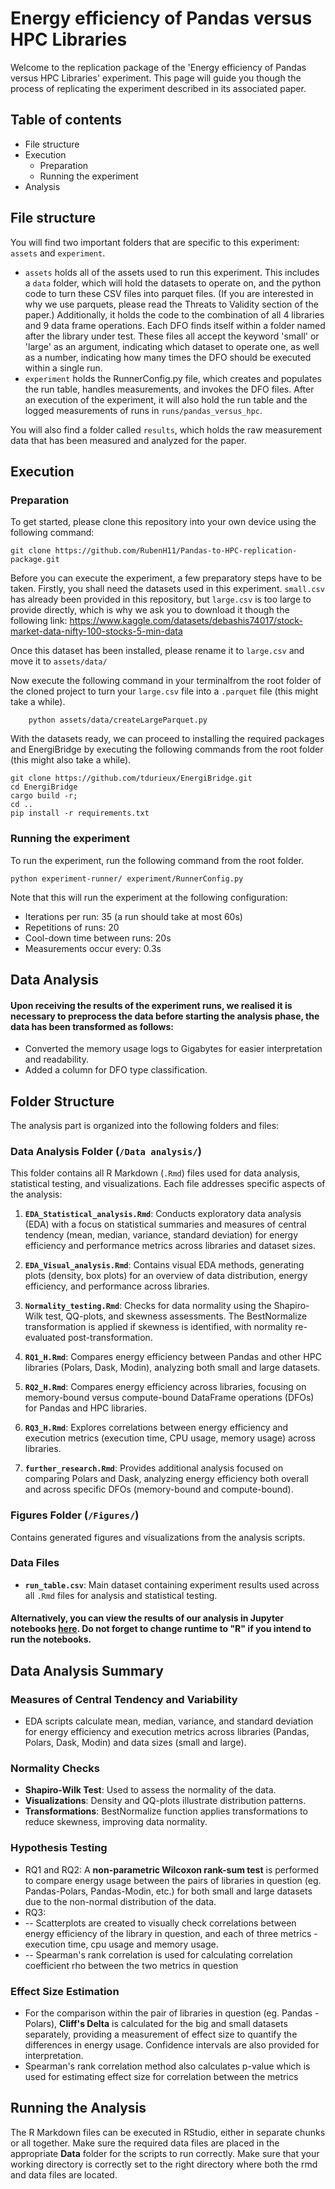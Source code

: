 # Energy efficiency of Pandas versus HPC Libraries
Welcome to the replication package of the 'Energy efficiency of Pandas versus HPC Libraries' experiment. 
This page will guide you though the process of replicating the experiment described in its associated paper.

## Table of contents
- File structure
- Execution
  - Preparation
  - Running the experiment
- Analysis

## File structure
You will find two important folders that are specific to this experiment: `assets` and `experiment`. 
- `assets` holds all of the assets used to run this experiment. This includes a `data` folder, which will hold the datasets to operate on, and the python code to turn these CSV files into parquet files. (If you are interested in why we use parquets, please read the Threats to Validity section of the paper.) Additionally, it holds the code to the combination of all 4 libraries and 9 data frame operations. Each DFO finds itself within a folder named after the library under test. These files all accept the keyword 'small' or 'large' as an argument, indicating which dataset to operate one, as well as a number, indicating how many times the DFO should be executed within a single run.
- `experiment` holds the RunnerConfig.py file, which creates and populates the run table, handles measurements, and invokes the DFO files. After an execution of the experiment, it will also hold the run table and the logged measurements of runs in `runs/pandas_versus_hpc`.

You will also find a folder called `results`, which holds the raw measurement data that has been measured and analyzed for the paper.

## Execution
### Preparation
To get started, please clone this repository into your own device using the following command:
```
git clone https://github.com/RubenH11/Pandas-to-HPC-replication-package.git
```

Before you can execute the experiment, a few preparatory steps have to be taken.
Firstly, you shall need the datasets used in this experiment. `small.csv` has already been provided in this repository, but `large.csv` is too large to provide directly, which is why we ask you to download it though the following link: https://www.kaggle.com/datasets/debashis74017/stock-market-data-nifty-100-stocks-5-min-data 


Once this dataset has been installed, please rename it to `large.csv` and move it to `assets/data/`

Now execute the following command in your terminalfrom the root folder of the cloned project to turn your `large.csv` file into a `.parquet` file (this might take a while).
```
    python assets/data/createLargeParquet.py
```
With the datasets ready, we can proceed to installing the required packages and EnergiBridge by executing the following commands from the root folder (this might also take a while).

```
git clone https://github.com/tdurieux/EnergiBridge.git 
cd EnergiBridge
cargo build -r;
cd ..                          
pip install -r requirements.txt
```

### Running the experiment
To run the experiment, run the following command from the root folder.
```
python experiment-runner/ experiment/RunnerConfig.py
```
Note that this will run the experiment at the following configuration:
- Iterations per run: 35 (a run should take at most 60s)
- Repetitions of runs: 20
- Cool-down time between runs: 20s
- Measurements occur every: 0.3s

## Data Analysis
#### Upon receiving the results of the experiment runs, we realised it is necessary to preprocess the data before starting the analysis phase, the data has been transformed as follows:
- Converted the memory usage logs to Gigabytes for easier interpretation and readability.
- Added a column for DFO type classification.
## Folder Structure

The analysis part is organized into the following folders and files:

### **Data Analysis Folder (`/Data analysis/`)**
This folder contains all R Markdown (`.Rmd`) files used for data analysis, statistical testing, and visualizations. Each file addresses specific aspects of the analysis:

1. **`EDA_Statistical_analysis.Rmd`**: Conducts exploratory data analysis (EDA) with a focus on statistical summaries and measures of central tendency (mean, median, variance, standard deviation) for energy efficiency and performance metrics across libraries and dataset sizes.

2. **`EDA_Visual_analysis.Rmd`**: Contains visual EDA methods, generating plots (density, box plots) for an overview of data distribution, energy efficiency, and performance across libraries.

3. **`Normality_testing.Rmd`**: Checks for data normality using the Shapiro-Wilk test, QQ-plots, and skewness assessments. The BestNormalize transformation is applied if skewness is identified, with normality re-evaluated post-transformation.

4. **`RQ1_H.Rmd`**: Compares energy efficiency between Pandas and other HPC libraries (Polars, Dask, Modin), analyzing both small and large datasets.

5. **`RQ2_H.Rmd`**: Compares energy efficiency across libraries, focusing on memory-bound versus compute-bound DataFrame operations (DFOs) for Pandas and HPC libraries.

6. **`RQ3_H.Rmd`**: Explores correlations between energy efficiency and execution metrics (execution time, CPU usage, memory usage) across libraries.

7. **`further_research.Rmd`**: Provides additional analysis focused on comparing Polars and Dask, analyzing energy efficiency both overall and across specific DFOs (memory-bound and compute-bound).

### **Figures Folder (`/Figures/`)**
Contains generated figures and visualizations from the analysis scripts.

### **Data Files**
- **`run_table.csv`**: Main dataset containing experiment results used across all `.Rmd` files for analysis and statistical testing.

#### Alternatively, you can view the results of our analysis in Jupyter notebooks [here](https://drive.google.com/drive/folders/1HalwpTdJYJ_vVkxWj5tTQ5wIfLsPoFgy?usp=sharing). Do not forget to change runtime to "R" if you intend to run the notebooks.

## Data Analysis Summary

### Measures of Central Tendency and Variability
- EDA scripts calculate mean, median, variance, and standard deviation for energy efficiency and execution metrics across libraries (Pandas, Polars, Dask, Modin) and data sizes (small and large).

### Normality Checks
- **Shapiro-Wilk Test**: Used to assess the normality of the data.
- **Visualizations**: Density and QQ-plots illustrate distribution patterns.
- **Transformations**: BestNormalize function applies transformations to reduce skewness, improving data normality.


### Hypothesis Testing

- RQ1 and RQ2: A **non-parametric Wilcoxon rank-sum test** is performed to compare energy usage between the pairs of libraries in question (eg. Pandas-Polars, Pandas-Modin, etc.) for both small and large datasets due to the non-normal distribution of the data.
- RQ3:
- -- Scatterplots are created to visually check correlations between energy efficiency of the library in question, and each of three metrics - execution time, cpu usage and memory usage.
- -- Spearman's rank correlation is used for calculating correlation coefficient rho between the two metrics in question

### Effect Size Estimation

- For the comparison within the pair of libraries in question (eg. Pandas - Polars), **Cliff's Delta** is calculated for the big and small datasets separately, providing a measurement of effect size to quantify the differences in energy usage. Confidence intervals are also provided for interpretation.
- Spearman's rank correlation method also calculates p-value which is used for estimating effect size for correlation between the metrics

## Running the Analysis

The R Markdown files can be executed in RStudio, either in separate chunks or all together. Make sure the required data files are placed in the appropriate **Data** folder for the scripts to run correctly. Make sure that your working directory is correctly set to the right directory where both the rmd and data files are located.

